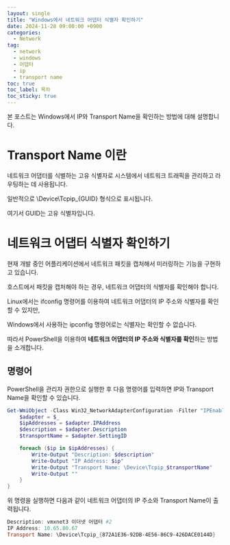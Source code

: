 ```yaml
---
layout: single
title: "Windows에서 네트워크 어댑터 식별자 확인하기"
date: 2024-11-28 09:00:00 +0900
categories: 
  - Network
tag: 
  - network
  - windows
  - 어댑터
  - ip
  - transport name
toc: true
toc_label: 목차
toc_sticky: true
---
```


본 포스트는 Windows에서 IP와 Transport Name을 확인하는 방법에 대해 설명합니다.

# Transport Name 이란

네트워크 어댑터를 식별하는 고유 식별자로 시스템에서 네트워크 트래픽을 관리하고 라우팅하는 데 사용됩니다.

일반적으로 \Device\Tcpip_{GUID} 형식으로 표시됩니다.

여기서 GUID는 고유 식별자입니다.

# 네트워크 어댑터 식별자 확인하기

현재 개발 중인 어플리케이션에서 네트워크 패킷을 캡처해서 미러링하는 기능을 구현하고 있습니다.

호스트에서 패킷을 캡처해야 하는 경우, 네트워크 어댑터의 식별자를 확인해야 합니다.

Linux에서는 ifconfig 명령어를 이용하여 네트워크 어댑터의 IP 주소와 식별자를 확인할 수 있지만,

Windows에서 사용하는 ipconfig 명령어로는 식별자는 확인할 수 없습니다.

따라서 PowerShell을 이용하여 **네트워크 어댑터의 IP 주소와 식별자를 확인**하는 방법을 소개합니다.

## 명령어

PowerShell을 관리자 권한으로 실행한 후 다음 명령어를 입력하면 IP와 Transport Name을 확인할 수 있습니다.

```powershell
Get-WmiObject -Class Win32_NetworkAdapterConfiguration -Filter "IPEnabled = 'True'" | ForEach-Object {
    $adapter = $_
    $ipAddresses = $adapter.IPAddress
    $description = $adapter.Description
    $transportName = $adapter.SettingID

    foreach ($ip in $ipAddresses) {
        Write-Output "Description: $description"
        Write-Output "IP Address: $ip"
        Write-Output "Transport Name: \Device\Tcpip_$transportName"
        Write-Output ""
    }
}
```

위 명령을 실행하면 다음과 같이 네트워크 어댑터의 IP 주소와 Transport Name이 출력됩니다.

```powershell
Description: vmxnet3 이더넷 어댑터 #2
IP Address: 10.65.80.67
Transport Name: \Device\Tcpip_{872A1E36-92DB-4E56-86C9-426DACE0144D}
```
